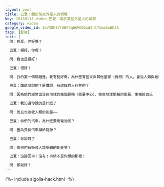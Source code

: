 ```yaml
---
layout: post
title: 巴夏：關於某些外星人的誤解
key: 20180113_video_巴夏：關於某些外星人的誤解
category: video
google_video_id: 1eVXOKtYtSEF9qh6MG92xdEh1YIme8o6Q8A
tags: [影片]
text: |
  問：巴夏，你好嗎？

  巴夏：極好，你呢？

  問：我也是極好！

  巴夏：很好！

  問：我的第一個問題是，我有點好奇，為什麼有些來自其他星球（實相）的人，會從人類與地球的脈輪上吸收能量呢？

  巴夏：誰這麼說的？是誰說，有這樣的人存在的？

  問：因為他們經常出沒在地球的幾個脈輪（能量中心），吸收地球脈輪的能量，來補給自己

  巴夏：我知道你說的是什麼了

  問：而且也吸收人類的能量⋯⋯

  巴夏：你們的汽車，為什麼要用電池呢？

  問：因為要給汽車補給能源？

  巴夏：你說對了

  問：那他們有吸收人類脈輪的能量嗎？

  巴夏：沒這回事！沒有！事情不是你想的那樣！

  問：那就好！
---
```


{%- include algolia-hack.html -%}

